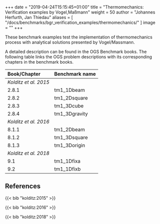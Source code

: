 +++
date = "2019-04-24T15:15:45+01:00"
title = "Thermomechanics: Verification examples by Vogel,Maßmann"
weight = 50
author = "Johannes Herfurth, Jan Thiedau"
aliases = [ "/docs/benchmarks/bgr_verification_examples/thermomechanics/" ]
image = ""
+++

These benchmark examples test the implementation of
thermomechanics process with analytical solutions
presented by Vogel/Massmann.

A detailed description can be found in the OGS Benchmark books.
The following table links the OGS problem descriptions with its corresponding
chapters in the benchmark books.

| Book/Chapter | Benchmark name |
|:--- | :--- |
|*Kolditz et al. 2015*||
|2.8.1 | tm1_1Dbeam|
|2.8.2  |   tm1_2Dsquare
|2.8.3  |   tm1_3Dcube
|2.8.4  |   tm1_3Dgravity
| *Kolditz et al. 2016*||
|8.1.1  |  tm1_2Dbeam
|8.1.2  |  tm1_3Dsquare
|8.1.3  |  tm1_3Dorigin
| *Kolditz et al. 2018*||
|9.1   |  tm1_1Dfixa
|9.2   |  tm1_1Dfixb

## References

{{< bib "kolditz:2015" >}}

{{< bib "kolditz:2016" >}}

{{< bib "kolditz:2018" >}}
